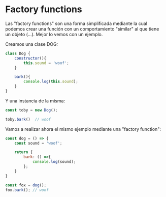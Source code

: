 # Factory functions

Las "factory functions" son una forma simplificada mediante la cual podemos crear una función con un comportamiento "similar" al que tiene un objeto (...). Mejor lo vemos con un ejemplo.

Creamos una clase DOG:

```jsx
class Dog {
	constructor(){
		this.sound = 'woof';
	}

	bark(){
		console.log(this.sound);
	}
}
```

Y una instancia de la misma: 

```jsx
const toby = new Dog();

toby.bark()  // woof
```

Vamos a realizar ahora el mismo ejemplo mediante una "factory function":

```jsx
const dog = () => {
	const sound = 'woof';

	return {
		bark: () =>{
			console.log(sound);
		};
	}
}

const fox = dog();
fox.bark(); // woof
```
